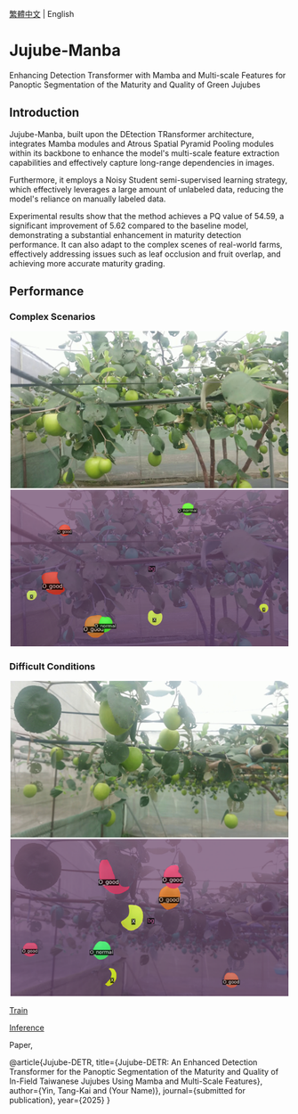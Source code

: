 [繁體中文](README_tw.md) | English

# Jujube-Manba
Enhancing Detection Transformer with Mamba and Multi-scale Features for
Panoptic Segmentation of the Maturity and Quality of Green Jujubes

## Introduction

Jujube-Manba, built upon the DEtection TRansformer architecture, integrates Mamba modules and Atrous Spatial Pyramid Pooling modules within its backbone to enhance the model's multi-scale feature extraction capabilities and effectively capture long-range dependencies in images.

Furthermore, it employs a Noisy Student semi-supervised learning strategy, which effectively leverages a large amount of unlabeled data, reducing the model's reliance on manually labeled data.

Experimental results show that the method achieves a PQ value of 54.59, a significant improvement of 5.62 compared to the baseline model, demonstrating a substantial enhancement in maturity detection performance. It can also adapt to the complex scenes of real-world farms, effectively addressing issues such as leaf occlusion and fruit overlap, and achieving more accurate maturity grading.

## Performance

###  Complex Scenarios
<div align="center">
  <img src="https://github.com/kevinboy666/Jujube-Manba/blob/main/assets/2-1-1_35.jpg" width=500 >
<!--   <img src="https://github.com/kevinboy666/Jujube-Manba/blob/main/assets/2-1-1_35_label.png" width=400 > -->
  <img src="https://github.com/kevinboy666/Jujube-Manba/blob/main/assets/2-1-1_35_f3.png" width=500 >
</div>

###  Difficult Conditions
<div align="center">
  <img src="https://github.com/kevinboy666/Jujube-Manba/blob/main/assets/11-1-1_34.jpg" width=500 >
  <img src="https://github.com/kevinboy666/Jujube-Manba/blob/main/assets/11-1-1_34_f3.png" width=500 >

</div>



[Train](https://github.com/kevinboy666/Jujube-Manba/blob/main/jujube-mamba2.ipynb)

[Inference](https://github.com/kevinboy666/Jujube-Manba/blob/main/infer.ipynb)

Paper,

@article{Jujube-DETR,
    title={Jujube-DETR: An Enhanced Detection Transformer for the Panoptic Segmentation of the Maturity and Quality of In-Field Taiwanese Jujubes Using Mamba and Multi-Scale Features},
    author={Yin, Tang-Kai and (Your Name)},
    journal={submitted for publication},
    year={2025}
}
